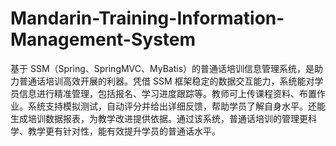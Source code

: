 # Mandarin-Training-Information-Management-System
基于 SSM（Spring、SpringMVC、MyBatis）的普通话培训信息管理系统，是助力普通话培训高效开展的利器。凭借 SSM 框架稳定的数据交互能力，系统能对学员信息进行精准管理，包括报名、学习进度跟踪等。教师可上传课程资料、布置作业。系统支持模拟测试，自动评分并给出详细反馈，帮助学员了解自身水平。还能生成培训数据报表，为教学改进提供依据。通过该系统，普通话培训的管理更科学、教学更有针对性，能有效提升学员的普通话水平。 
